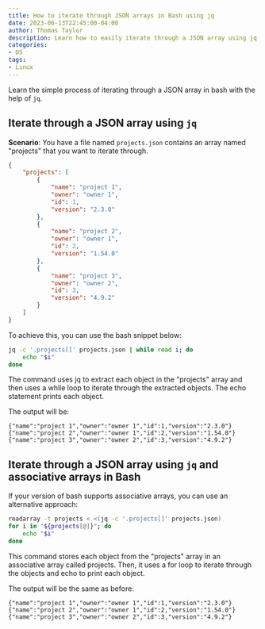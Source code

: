 ```yaml
---
title: How to iterate through JSON arrays in Bash using jq
date: 2023-06-13T22:45:00-04:00
author: Thomas Taylor
description: Learn how to easily iterate through a JSON array using jq in a Bash script
categories:
- OS
tags:
- Linux
---
```


Learn the simple process of iterating through a JSON array in bash with the help of `jq`.

## Iterate through a JSON array using `jq`

**Scenario**: You have a file named `projects.json` contains an array named "projects" that you want to iterate through.

```json
{
	"projects": [
		{
			"name": "project 1",
			"owner": "owner 1",
			"id": 1,
			"version": "2.3.0"
		},
		{
			"name": "project 2",
			"owner": "owner 1",
			"id": 2,
			"version": "1.54.0"
		},
		{
			"name": "project 3",
			"owner": "owner 2",
			"id": 3,
			"version": "4.9.2"
		}
	]
}
```

To achieve this, you can use the bash snippet below:

```bash
jq -c '.projects[]' projects.json | while read i; do
    echo "$i"
done
```

The command uses jq to extract each object in the "projects" array and then uses a while loop to iterate through the extracted objects. The echo statement prints each object.

The output will be:

```text
{"name":"project 1","owner":"owner 1","id":1,"version":"2.3.0"}
{"name":"project 2","owner":"owner 1","id":2,"version":"1.54.0"}
{"name":"project 3","owner":"owner 2","id":3,"version":"4.9.2"}
```

## Iterate through a JSON array using `jq` and associative arrays in Bash

If your version of bash supports associative arrays, you can use an alternative approach: 

```bash
readarray -t projects < <(jq -c '.projects[]' projects.json)
for i in "${projects[@]}"; do
    echo "$i"
done
```

This command stores each object from the "projects" array in an associative array called projects. Then, it uses a for loop to iterate through the objects and echo to print each object.

The output will be the same as before:

```text
{"name":"project 1","owner":"owner 1","id":1,"version":"2.3.0"}
{"name":"project 2","owner":"owner 1","id":2,"version":"1.54.0"}
{"name":"project 3","owner":"owner 2","id":3,"version":"4.9.2"}
```

